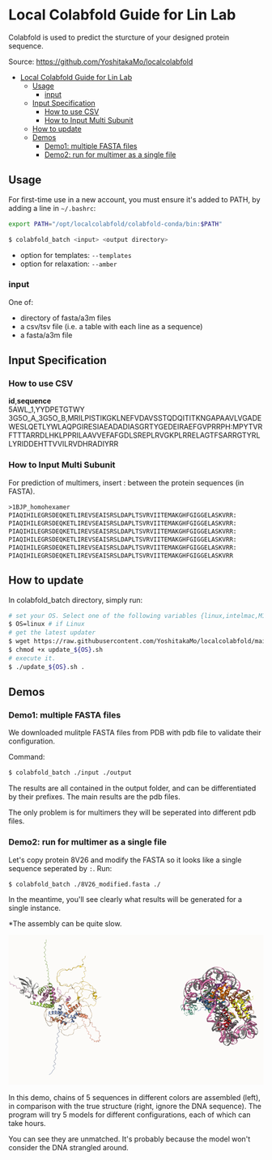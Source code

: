 # Local Colabfold Guide for Lin Lab

Colabfold is used to predict the sturcture of your designed protein sequence.

Source: https://github.com/YoshitakaMo/localcolabfold

- [Local Colabfold Guide for Lin Lab](#local-colabfold-guide-for-lin-lab)
  - [Usage](#usage)
    - [input](#input)
  - [Input Specification](#input-specification)
    - [How to use CSV](#how-to-use-csv)
    - [How to Input Multi Subunit](#how-to-input-multi-subunit)
  - [How to update](#how-to-update)
  - [Demos](#demos)
    - [Demo1: multiple FASTA files](#demo1-multiple-fasta-files)
    - [Demo2: run for multimer as a single file](#demo2-run-for-multimer-as-a-single-file)


## Usage

For first-time use in a new account, you must ensure it's added to PATH, by adding a line in `~/.bashrc`:
```bash
export PATH="/opt/localcolabfold/colabfold-conda/bin:$PATH"
```

```bash
$ colabfold_batch <input> <output directory>
```

* option for templates: `--templates`
* option for relaxation: `--amber`

### input

One of:
* directory of fasta/a3m files
* a csv/tsv file (i.e. a table with each line as a sequence)
* a fasta/a3m file

## Input Specification

### How to use CSV

**id**,**sequence**  
5AWL_1,YYDPETGTWY  
3G5O_A_3G5O_B,MRILPISTIKGKLNEFVDAVSSTQDQITITKNGAPAAVLVGADEWESLQETLYWLAQPGIRESIAEADADIASGRTYGEDEIRAEFGVPRRPH:MPYTVRFTTTARRDLHKLPPRILAAVVEFAFGDLSREPLRVGKPLRRELAGTFSARRGTYRLLYRIDDEHTTVVILRVDHRADIYRR

### How to Input Multi Subunit

For prediction of multimers, insert : between the protein sequences (in FASTA).

```
>1BJP_homohexamer
PIAQIHILEGRSDEQKETLIREVSEAISRSLDAPLTSVRVIITEMAKGHFGIGGELASKVRR:
PIAQIHILEGRSDEQKETLIREVSEAISRSLDAPLTSVRVIITEMAKGHFGIGGELASKVRR:
PIAQIHILEGRSDEQKETLIREVSEAISRSLDAPLTSVRVIITEMAKGHFGIGGELASKVRR:
PIAQIHILEGRSDEQKETLIREVSEAISRSLDAPLTSVRVIITEMAKGHFGIGGELASKVRR:
PIAQIHILEGRSDEQKETLIREVSEAISRSLDAPLTSVRVIITEMAKGHFGIGGELASKVRR:
PIAQIHILEGRSDEQKETLIREVSEAISRSLDAPLTSVRVIITEMAKGHFGIGGELASKVRR
```

## How to update

In colabfold_batch directory, simply run:

```bash
# set your OS. Select one of the following variables {linux,intelmac,M1mac}
$ OS=linux # if Linux
# get the latest updater
$ wget https://raw.githubusercontent.com/YoshitakaMo/localcolabfold/main/update_${OS}.sh -O update_${OS}.sh
$ chmod +x update_${OS}.sh
# execute it.
$ ./update_${OS}.sh .
```

## Demos

### Demo1: multiple FASTA files

We downloaded mulitple FASTA files from PDB with pdb file to validate their configuration.

Command:

```bash
$ colabfold_batch ./input ./output
```

The results are all contained in the output folder, and can be differentiated by their prefixes. The main results are the pdb files.

The only problem is for multimers they will be seperated into different pdb files.

### Demo2: run for multimer as a single file

Let's copy protein 8V26 and modify the FASTA so it looks like a single sequence seperated by `:`. Run:

```bash
$ colabfold_batch ./8V26_modified.fasta ./
```

In the meantime, you'll see clearly what results will be generated for a single instance.

*The assembly can be quite slow.

![](demo2.png)

In this demo, chains of 5 sequences in different colors are assembled (left), in comparison with the true structure (right, ignore the DNA sequence). The program will try 5 models for different configurations, each of which can take hours.

You can see they are unmatched. It's probably because the model won't consider the DNA strangled around.